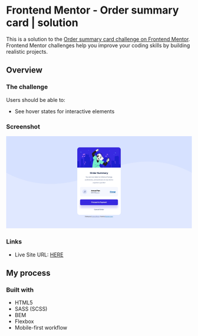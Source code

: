 # Frontend Mentor - Order summary card | solution

This is a solution to the [Order summary card challenge on Frontend Mentor](https://www.frontendmentor.io/challenges/order-summary-component-QlPmajDUj). Frontend Mentor challenges help you improve your coding skills by building realistic projects.

## Overview

### The challenge

Users should be able to:

- See hover states for interactive elements

### Screenshot

![](./screenshot.jpg)

### Links

- Live Site URL: [HERE](https://radoslawlagan.github.io/Order-summary-component/)

## My process

### Built with

- HTML5
- SASS (SCSS)
- BEM
- Flexbox
- Mobile-first workflow
